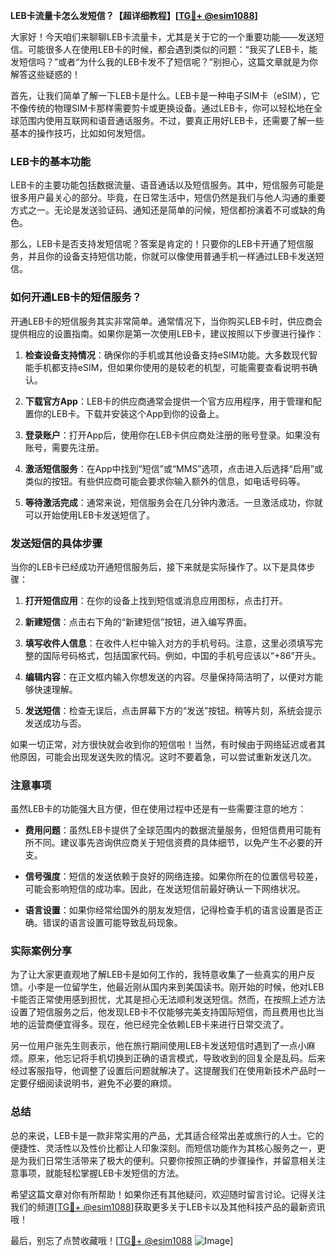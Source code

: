 **LEB卡流量卡怎么发短信？【超详细教程】[[TG💪+ @esim1088](https://t.me/s/esim1088)]**

大家好！今天咱们来聊聊LEB卡流量卡，尤其是关于它的一个重要功能——发送短信。可能很多人在使用LEB卡的时候，都会遇到类似的问题：“我买了LEB卡，能发短信吗？”或者“为什么我的LEB卡发不了短信呢？”别担心，这篇文章就是为你解答这些疑惑的！

首先，让我们简单了解一下LEB卡是什么。LEB卡是一种电子SIM卡（eSIM），它不像传统的物理SIM卡那样需要剪卡或更换设备。通过LEB卡，你可以轻松地在全球范围内使用互联网和语音通话服务。不过，要真正用好LEB卡，还需要了解一些基本的操作技巧，比如如何发短信。

### LEB卡的基本功能

LEB卡的主要功能包括数据流量、语音通话以及短信服务。其中，短信服务可能是很多用户最关心的部分。毕竟，在日常生活中，短信仍然是我们与他人沟通的重要方式之一。无论是发送验证码、通知还是简单的问候，短信都扮演着不可或缺的角色。

那么，LEB卡是否支持发短信呢？答案是肯定的！只要你的LEB卡开通了短信服务，并且你的设备支持短信功能，你就可以像使用普通手机一样通过LEB卡发送短信。

### 如何开通LEB卡的短信服务？

开通LEB卡的短信服务其实非常简单。通常情况下，当你购买LEB卡时，供应商会提供相应的设置指南。如果你是第一次使用LEB卡，建议按照以下步骤进行操作：

1. **检查设备支持情况**：确保你的手机或其他设备支持eSIM功能。大多数现代智能手机都支持eSIM，但如果你使用的是较老的机型，可能需要查看说明书确认。
   
2. **下载官方App**：LEB卡的供应商通常会提供一个官方应用程序，用于管理和配置你的LEB卡。下载并安装这个App到你的设备上。

3. **登录账户**：打开App后，使用你在LEB卡供应商处注册的账号登录。如果没有账号，需要先注册。

4. **激活短信服务**：在App中找到“短信”或“MMS”选项，点击进入后选择“启用”或类似的按钮。有些供应商可能会要求你输入额外的信息，如电话号码等。

5. **等待激活完成**：通常来说，短信服务会在几分钟内激活。一旦激活成功，你就可以开始使用LEB卡发送短信了。

### 发送短信的具体步骤

当你的LEB卡已经成功开通短信服务后，接下来就是实际操作了。以下是具体步骤：

1. **打开短信应用**：在你的设备上找到短信或消息应用图标，点击打开。

2. **新建短信**：点击右下角的“新建短信”按钮，进入编写界面。

3. **填写收件人信息**：在收件人栏中输入对方的手机号码。注意，这里必须填写完整的国际号码格式，包括国家代码。例如，中国的手机号应该以“+86”开头。

4. **编辑内容**：在正文框内输入你想发送的内容。尽量保持简洁明了，以便对方能够快速理解。

5. **发送短信**：检查无误后，点击屏幕下方的“发送”按钮。稍等片刻，系统会提示发送成功与否。

如果一切正常，对方很快就会收到你的短信啦！当然，有时候由于网络延迟或者其他原因，可能会出现发送失败的情况。这时不要着急，可以尝试重新发送几次。

### 注意事项

虽然LEB卡的功能强大且方便，但在使用过程中还是有一些需要注意的地方：

- **费用问题**：虽然LEB卡提供了全球范围内的数据流量服务，但短信费用可能有所不同。建议事先咨询供应商关于短信资费的具体细节，以免产生不必要的开支。

- **信号强度**：短信的发送依赖于良好的网络连接。如果你所在的位置信号较差，可能会影响短信的成功率。因此，在发送短信前最好确认一下网络状况。

- **语言设置**：如果你经常给国外的朋友发短信，记得检查手机的语言设置是否正确。错误的语言设置可能导致乱码现象。

### 实际案例分享

为了让大家更直观地了解LEB卡是如何工作的，我特意收集了一些真实的用户反馈。小李是一位留学生，他最近刚从国内来到美国读书。刚开始的时候，他对LEB卡能否正常使用感到担忧，尤其是担心无法顺利发送短信。然而，在按照上述方法设置了短信服务之后，他发现LEB卡不仅能够完美支持国际短信，而且费用也比当地的运营商便宜得多。现在，他已经完全依赖LEB卡来进行日常交流了。

另一位用户张先生则表示，他在旅行期间使用LEB卡发送短信时遇到了一点小麻烦。原来，他忘记将手机切换到正确的语言模式，导致收到的回复全是乱码。后来经过客服指导，他调整了设置后问题就解决了。这提醒我们在使用新技术产品时一定要仔细阅读说明书，避免不必要的麻烦。

### 总结

总的来说，LEB卡是一款非常实用的产品，尤其适合经常出差或旅行的人士。它的便捷性、灵活性以及性价比都让人印象深刻。而短信功能作为其核心服务之一，更是为我们日常生活带来了极大的便利。只要你按照正确的步骤操作，并留意相关注意事项，就能轻松掌握LEB卡发短信的方法。

希望这篇文章对你有所帮助！如果你还有其他疑问，欢迎随时留言讨论。记得关注我们的频道[[TG💪+ @esim1088](https://t.me/s/esim1088)]获取更多关于LEB卡以及其他科技产品的最新资讯哦！

最后，别忘了点赞收藏哦！[[TG💪+ @esim1088](https://t.me/s/esim1088) ![Image](https://i.postimg.cc/4NQfJmqS/Snipaste-2025-05-13-00-14-12.png)]